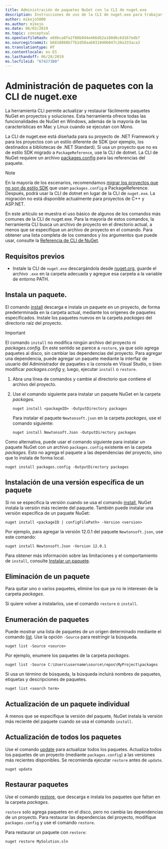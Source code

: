 ```yaml
---
title: Administración de paquetes NuGet con la CLI de nuget.exe
description: Instrucciones de uso de la CLI de nuget.exe para trabajar con paquetes NuGet.
author: mikejo5000
ms.author: mikejo
ms.date: 06/03/2019
ms.topic: conceptual
ms.openlocfilehash: e60bca8fe2f80b044e466db2a100d6c6d167edb7
ms.sourcegitcommit: b6810860b77b2d50aab031040b047c20a333aca3
ms.translationtype: HT
ms.contentlocale: es-ES
ms.lasthandoff: 06/28/2019
ms.locfileid: "67427380"
---
```

# <a name="manage-packages-using-the-nugetexe-cli"></a>Administración de paquetes con la CLI de nuget.exe

La herramienta CLI permite actualizar y restaurar fácilmente paquetes NuGet en proyectos y soluciones. Esta herramienta ofrece todas las funcionalidades de NuGet en Windows, además de la mayoría de las características en Mac y Linux cuando se ejecutan con Mono.

La CLI de nuget.exe está diseñada para su proyecto de .NET Framework y para los proyectos con un estilo diferente de SDK (por ejemplo, los destinados a bibliotecas de .NET Standard). Si usa un proyecto que no es de estilo SDK migrado a `PackageReference`, use la CLI de dotnet. La CLI de NuGet requiere un archivo [packages.config](../reference/packages-config.md) para las referencias del paquete.

> [!NOTE]
> En la mayoría de los escenarios, recomendamos [migrar los proyectos que no son de estilo SDK](../reference/migrate-packages-config-to-package-reference.md) que usan `packages.config` a PackageReference. Después, podrá usar la CLI de dotnet en lugar de la CLI de `nuget.exe`. La migración no está disponible actualmente para proyectos de C++ y ASP.NET.

En este artículo se muestra el uso básico de algunos de los comandos más comunes de la CLI de nuget.exe. Para la mayoría de estos comandos, la herramienta CLI busca un archivo de proyecto en el directorio actual, a menos que se especifique un archivo de proyecto en el comando. Para obtener una lista completa de los comandos y los argumentos que puede usar, consulte la [Referencia de CLI de NuGet](../tools/nuget-exe-cli-reference.md).

## <a name="prerequisites"></a>Requisitos previos

- Instale la CLI de `nuget.exe` descargándola desde [nuget.org](https://dist.nuget.org/win-x86-commandline/latest/nuget.exe), guarde el archivo `.exe` en la carpeta adecuada y agregue esa carpeta a la variable de entorno PATH.

## <a name="install-a-package"></a>Instala un paquete.

El comando [install](../tools/cli-ref-install.md) descarga e instala un paquete en un proyecto, de forma predeterminada en la carpeta actual, mediante los orígenes de paquetes especificados. Instale los paquetes nuevos en la carpeta *packages* del directorio raíz del proyecto.

> [!IMPORTANT]
> El comando `install` no modifica ningún archivo del proyecto ni *packages.config*. En este sentido se parece a `restore`, ya que solo agrega paquetes al disco, sin cambiar las dependencias del proyecto. Para agregar una dependencia, puede agregar un paquete mediante la interfaz de usuario del Administrador de paquetes o la consola en Visual Studio, o bien modificar *packages.config* y, luego, ejecutar `install` o `restore`.

1. Abra una línea de comandos y cambie al directorio que contiene el archivo del proyecto.

2. Use el comando siguiente para instalar un paquete NuGet en la carpeta *packages*.

    ```cli
    nuget install <packageID> -OutputDirectory packages
    ```

    Para instalar el paquete `Newtonsoft.json` en la carpeta *packages*, use el comando siguiente:

    ```cli
    nuget install Newtonsoft.Json -OutputDirectory packages
    ```

Como alternativa, puede usar el comando siguiente para instalar un paquete NuGet con un archivo `packages.config` existente en la carpeta *packages*. Esto no agrega el paquete a las dependencias del proyecto, sino que lo instala de forma local.

```cli
nuget install packages.config -OutputDirectory packages
```

## <a name="install-a-specific-version-of-a-package"></a>Instalación de una versión específica de un paquete

Si no se especifica la versión cuando se usa el comando [install](../tools/cli-ref-install.md), NuGet instala la versión más reciente del paquete. También puede instalar una versión específica de un paquete NuGet:

```cli
nuget install <packageID | configFilePath> -Version <version>
```

Por ejemplo, para agregar la versión 12.0.1 del paquete `Newtonsoft.json`, use este comando:

```cli
nuget install Newtonsoft.Json -Version 12.0.1
```

Para obtener más información sobre las limitaciones y el comportamiento de `install`, consulte [Instalar un paquete](#install-a-package).

## <a name="remove-a-package"></a>Eliminación de un paquete

Para quitar uno o varios paquetes, elimine los que ya no le interesen de la carpeta *packages*.

Si quiere volver a instalarlos, use el comando `restore` o `install`.

## <a name="list-packages"></a>Enumeración de paquetes

Puede mostrar una lista de paquetes de un origen determinado mediante el comando [list](../tools/cli-ref-list.md). Use la opción `-Source` para restringir la búsqueda.

```cli
nuget list -Source <source>
```

Por ejemplo, enumere los paquetes de la carpeta *packages*.

```cli
nuget list -Source C:\Users\username\source\repos\MyProject\packages
```

Si usa un término de búsqueda, la búsqueda incluirá nombres de paquetes, etiquetas y descripciones de paquetes.

```cli
nuget list <search term>
```

## <a name="update-an-individual-package"></a>Actualización de un paquete individual

A menos que se especifique la versión del paquete, NuGet instala la versión más reciente del paquete cuando se usa el comando `install`.

## <a name="update-all-packages"></a>Actualización de todos los paquetes

Use el comando [update](../tools/cli-ref-update.md) para actualizar todos los paquetes. Actualiza todos los paquetes de un proyecto (mediante `packages.config`) a las versiones más recientes disponibles. Se recomienda ejecutar `restore` antes de `update`.

```cli
nuget update
```

## <a name="restore-packages"></a>Restaurar paquetes

Use el comando [restore](../tools/cli-ref-restore.md), que descarga e instala los paquetes que faltan en la carpeta *packages*.

`restore` solo agrega paquetes en el disco, pero no cambia las dependencias de un proyecto. Para restaurar las dependencias del proyecto, modifique `packages.config` y use el comando `restore`.

Para restaurar un paquete con `restore`:

```cli
nuget restore MySolution.sln
```